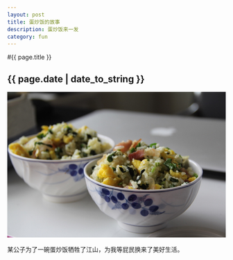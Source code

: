 ```yaml
---
layout: post
title: 蛋炒饭的故事
description: 蛋炒饭来一发
category: fun
---
```


#{{ page.title }}
## {{ page.date | date_to_string }}

![Fried Rice](/img/blog/Fried_rice.JPG)

某公子为了一碗蛋炒饭牺牲了江山，为我等屁民换来了美好生活。  